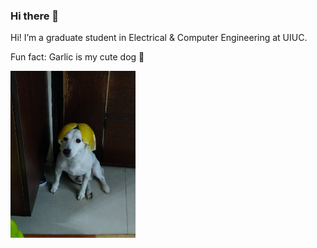 ### Hi there 👋

Hi! I’m a graduate student in Electrical & Computer Engineering at UIUC.

Fun fact: Garlic is my cute dog 🐶

<img src="images/Garlic.JPG" width="200"/>

<!--
Here are some ideas to get you started:

- 🔭 I’m currently working on ...
- 🌱 I’m currently learning ...
- 👯 I’m looking to collaborate on ...
- 🤔 I’m looking for help with ...
- 💬 Ask me about ...
- 📫 How to reach me: ...
- 😄 Pronouns: ...
- ⚡ Fun fact: ...
-->
